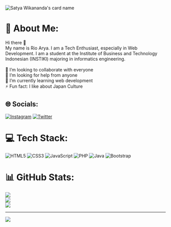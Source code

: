 ![Satya Wikananda's card name](https://cardivo.vercel.app/api?name=Rio%20Arya&description=Hi%20there%20👋.%20My%20name%20is%20Rio%20Arya.%20I%20am%20a%20Tech%20Enthusiast,%20especially%20in%20Web%20Development.%20I%20am%20a%20student%20at%20the%20Institute%20of%20Business%20and%20Technology%20Indonesian%20(INSTIKI)%20majoring%20in%20informatics%20engineering&fontColor=%23ffffff&image=https://avatars.githubusercontent.com/u/105624375?s=400&u=3f3388f5c6116e45a51df54576d58cb55b47ebee&v=4&backgroundColor=%23ecf0f1&pattern=plus&colorPattern=%2342b883)

# 💫 About Me:
Hi there 👋<br>My name is Rio Arya. I am a Tech Enthusiast, especially in Web Development. I am a student at the Institute of Business and Technology Indonesian (INSTIKI) majoring in informatics engineering.<br><br>👯 I’m looking to collaborate with everyone<br>🤝 I’m looking for help from anyone<br>🌱 I’m currently learning web development<br>⚡ Fun fact: I like about Japan Culture


## 🌐 Socials:
[![Instagram](https://img.shields.io/badge/Instagram-%23E4405F.svg?logo=Instagram&logoColor=white)](https://instagram.com/rioarya22_) [![Twitter](https://img.shields.io/badge/Twitter-%231DA1F2.svg?logo=Twitter&logoColor=white)](https://twitter.com/theriodiamond_) 

# 💻 Tech Stack:
![HTML5](https://img.shields.io/badge/html5-%23E34F26.svg?style=for-the-badge&logo=html5&logoColor=white) ![CSS3](https://img.shields.io/badge/css3-%231572B6.svg?style=for-the-badge&logo=css3&logoColor=white) ![JavaScript](https://img.shields.io/badge/javascript-%23323330.svg?style=for-the-badge&logo=javascript&logoColor=%23F7DF1E) ![PHP](https://img.shields.io/badge/php-%23777BB4.svg?style=for-the-badge&logo=php&logoColor=white) ![Java](https://img.shields.io/badge/java-%23ED8B00.svg?style=for-the-badge&logo=java&logoColor=white) ![Bootstrap](https://img.shields.io/badge/bootstrap-%23563D7C.svg?style=for-the-badge&logo=bootstrap&logoColor=white)
# 📊 GitHub Stats:
![](https://github-readme-stats.vercel.app/api?username=RioArya01&theme=vue&hide_border=false&include_all_commits=false&count_private=false)<br/>
![](https://github-readme-streak-stats.herokuapp.com/?user=RioArya01&theme=vue&hide_border=false)<br/>
![](https://github-readme-stats.vercel.app/api/top-langs/?username=RioArya01&theme=vue&hide_border=false&include_all_commits=false&count_private=false&layout=compact)

---
[![](https://visitcount.itsvg.in/api?id=RioArya01&icon=0&color=0)](https://visitcount.itsvg.in)

<!-- Proudly created with GPRM ( https://gprm.itsvg.in ) -->
